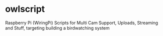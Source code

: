 # owlscript
Raspberry Pi (WiringPi) Scripts for Multi Cam Support, Uploads, Streaming and Stuff, targeting building a birdwatching system
